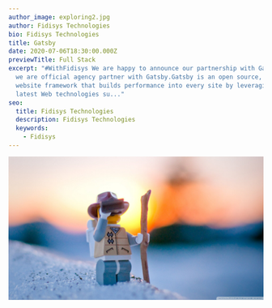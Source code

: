 ```yaml
---
author_image: exploring2.jpg
author: Fidisys Technologies
bio: Fidisys Technologies
title: Gatsby
date: 2020-07-06T18:30:00.000Z
previewTitle: Full Stack
excerpt: "#WithFidisys We are happy to announce our partnership with Gatsby. Now
  we are official agency partner with Gatsby.Gatsby is an open source, modern
  website framework that builds performance into every site by leveraging the
  latest Web technologies su..."
seo:
  title: Fidisys Technologies
  description: Fidisys Technologies
  keywords:
    - Fidisys
---
```

![Fidisys Technologies](exploring2.jpg "Fidisys Technologies")